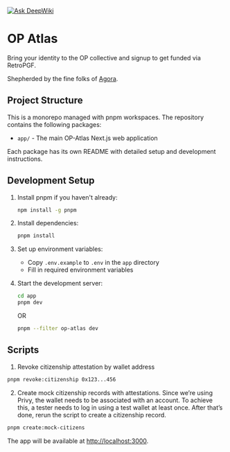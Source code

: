 [![Ask DeepWiki](https://deepwiki.com/badge.svg)](https://deepwiki.com/voteagora/op-atlas)

# OP Atlas

Bring your identity to the OP collective and signup to get funded via RetroPGF.

Shepherded by the fine folks of [Agora](https://voteagora.com).

## Project Structure

This is a monorepo managed with pnpm workspaces. The repository contains the following packages:

- `app/` - The main OP-Atlas Next.js web application

Each package has its own README with detailed setup and development instructions.

## Development Setup

1. Install pnpm if you haven't already:

   ```bash
   npm install -g pnpm
   ```

2. Install dependencies:

   ```bash
   pnpm install
   ```

3. Set up environment variables:

   - Copy `.env.example` to `.env` in the `app` directory
   - Fill in required environment variables

4. Start the development server:

   ```bash
   cd app
   pnpm dev
   ```

   OR

   ```bash
   pnpm --filter op-atlas dev
   ```


## Scripts 

1. Revoke citizenship attestation by wallet address 

```bash
pnpm revoke:citizenship 0x123...456
```


2. Create mock citizenship records with attestations. Since we’re using Privy, the wallet needs to be associated with an account. To achieve this, a tester needs to log in using a test wallet at least once. After that’s done, rerun the script to create a citizenship record.

```bash
pnpm create:mock-citizens
```

The app will be available at [http://localhost:3000](http://localhost:3000).
